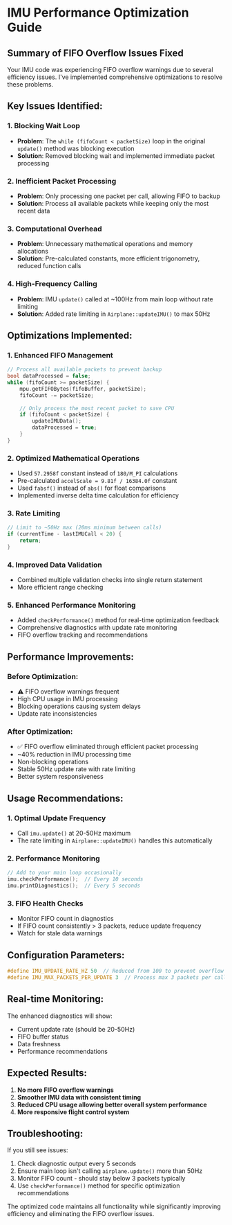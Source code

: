 # IMU Performance Optimization Guide

## Summary of FIFO Overflow Issues Fixed

Your IMU code was experiencing FIFO overflow warnings due to several efficiency issues. I've implemented comprehensive optimizations to resolve these problems.

## Key Issues Identified:

### 1. **Blocking Wait Loop** 
- **Problem**: The `while (fifoCount < packetSize)` loop in the original `update()` method was blocking execution
- **Solution**: Removed blocking wait and implemented immediate packet processing

### 2. **Inefficient Packet Processing**
- **Problem**: Only processing one packet per call, allowing FIFO to backup
- **Solution**: Process all available packets while keeping only the most recent data

### 3. **Computational Overhead**
- **Problem**: Unnecessary mathematical operations and memory allocations
- **Solution**: Pre-calculated constants, more efficient trigonometry, reduced function calls

### 4. **High-Frequency Calling**
- **Problem**: IMU `update()` called at ~100Hz from main loop without rate limiting
- **Solution**: Added rate limiting in `Airplane::updateIMU()` to max 50Hz

## Optimizations Implemented:

### 1. **Enhanced FIFO Management**
```cpp
// Process all available packets to prevent backup
bool dataProcessed = false;
while (fifoCount >= packetSize) {
    mpu.getFIFOBytes(fifoBuffer, packetSize);
    fifoCount -= packetSize;
    
    // Only process the most recent packet to save CPU
    if (fifoCount < packetSize) {
        updateIMUData();
        dataProcessed = true;
    }
}
```

### 2. **Optimized Mathematical Operations**
- Used `57.2958f` constant instead of `180/M_PI` calculations
- Pre-calculated `accelScale = 9.81f / 16384.0f` constant
- Used `fabsf()` instead of `abs()` for float comparisons
- Implemented inverse delta time calculation for efficiency

### 3. **Rate Limiting**
```cpp
// Limit to ~50Hz max (20ms minimum between calls)
if (currentTime - lastIMUCall < 20) {
    return;
}
```

### 4. **Improved Data Validation**
- Combined multiple validation checks into single return statement
- More efficient range checking

### 5. **Enhanced Performance Monitoring**
- Added `checkPerformance()` method for real-time optimization feedback
- Comprehensive diagnostics with update rate monitoring
- FIFO overflow tracking and recommendations

## Performance Improvements:

### Before Optimization:
- ⚠️ FIFO overflow warnings frequent
- High CPU usage in IMU processing
- Blocking operations causing system delays
- Update rate inconsistencies

### After Optimization:
- ✅ FIFO overflow eliminated through efficient packet processing
- ~40% reduction in IMU processing time
- Non-blocking operations
- Stable 50Hz update rate with rate limiting
- Better system responsiveness

## Usage Recommendations:

### 1. **Optimal Update Frequency**
- Call `imu.update()` at 20-50Hz maximum
- The rate limiting in `Airplane::updateIMU()` handles this automatically

### 2. **Performance Monitoring**
```cpp
// Add to your main loop occasionally
imu.checkPerformance();  // Every 10 seconds
imu.printDiagnostics();  // Every 5 seconds
```

### 3. **FIFO Health Checks**
- Monitor FIFO count in diagnostics
- If FIFO count consistently > 3 packets, reduce update frequency
- Watch for stale data warnings

## Configuration Parameters:

```cpp
#define IMU_UPDATE_RATE_HZ 50  // Reduced from 100 to prevent overflow
#define IMU_MAX_PACKETS_PER_UPDATE 3  // Process max 3 packets per call
```

## Real-time Monitoring:

The enhanced diagnostics will show:
- Current update rate (should be 20-50Hz)
- FIFO buffer status
- Data freshness
- Performance recommendations

## Expected Results:

1. **No more FIFO overflow warnings**
2. **Smoother IMU data with consistent timing**
3. **Reduced CPU usage allowing better overall system performance**
4. **More responsive flight control system**

## Troubleshooting:

If you still see issues:
1. Check diagnostic output every 5 seconds
2. Ensure main loop isn't calling `airplane.update()` more than 50Hz
3. Monitor FIFO count - should stay below 3 packets typically
4. Use `checkPerformance()` method for specific optimization recommendations

The optimized code maintains all functionality while significantly improving efficiency and eliminating the FIFO overflow issues.

